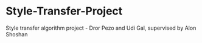 # Style-Transfer-Project
Style transfer algorithm project - Dror Pezo and Udi Gal, supervised by Alon Shoshan
